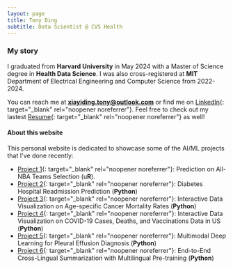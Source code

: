 ```yaml
---
layout: page
title: Tony Ding
subtitle: Data Scientist @ CVS Health
---
```


### My story

I graduated from **Harvard University** in May 2024 with a Master of Science degree in **Health Data Science**. I was also cross-registered at **MIT** Department of Electrical Engineering and Computer Science from 2022-2024. 

You can reach me at **xiayiding.tony@outlook.com** or find me on [LinkedIn](https://www.linkedin.com/in/xiayi-tony-ding-abb112177/){: target="_blank" rel="noopener noreferrer"}. Feel free to check out my lastest [Resume](/assets/pdf/Tony_Ding_Resume_Full.pdf){: target="_blank" rel="noopener noreferrer"} as well!

#### About this website
This personal website is dedicated to showcase some of the AI/ML projects that I've done recently:

- [Project 1](https://tony-xiayi-ding.github.io/BST260-Final-Project/){: target="_blank" rel="noopener noreferrer"}: Prediction on All-NBA Teams Selection (u**R**). 
- [Project 2](https://tony-xiayi-ding.github.io/2022-12-24-diabetes-readmission/){: target="_blank" rel="noopener noreferrer"}: Diabetes Hospital Readmission Prediction (**Python**)
- [Project 3](https://tony-xiayi-ding-bmi706-2023-ps3-streamlit-app-bg5nwe.streamlit.app/){: target="_blank" rel="noopener noreferrer"}: Interactive Data Visualization on Age-specific Cancer Mortality Rates (**Python**)
- [Project 4](https://tony-xiayi-ding-covid-19-visualizations-streamlit-app-kxppyx.streamlit.app/){: target="_blank" rel="noopener noreferrer"}: Interactive Data Visualization on COVID-19 Cases, Deaths, and Vaccinations Data in US (**Python**)
- [Project 5](https://tony-xiayi-ding.github.io/2023-05-16-Multimodal-Deep-Learning-For-Pleural-Effusion-Diagnosis/){: target="_blank" rel="noopener noreferrer"}: Multimodal Deep Learning for Pleural Effusion Diagnosis (**Python**)
- [Project 6](https://tony-xiayi-ding.github.io/2023-12-15-End-to-End-Cross-Lingual-Summarization/){: target="_blank" rel="noopener noreferrer"}: End-to-End Cross-Lingual Summarization with Multilingual Pre-training (**Python**)
